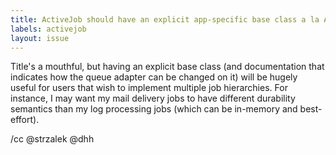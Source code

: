 ```yaml
---
title: ActiveJob should have an explicit app-specific base class a la ApplicationController
labels: activejob
layout: issue
---
```


Title's a mouthful, but having an explicit base class (and documentation that indicates how the queue adapter can be changed on it) will be hugely useful for users that wish to implement multiple job hierarchies. For instance, I may want my mail delivery jobs to have different durability semantics than my log processing jobs (which can be in-memory and best-effort).

/cc @strzalek @dhh 


